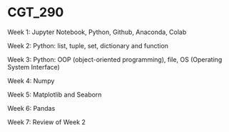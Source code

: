 # CGT_290

Week 1: Jupyter Notebook, Python, Github, Anaconda, Colab

Week 2: Python: list, tuple, set, dictionary and function

Week 3: Python: OOP (object-oriented programming), file, OS (Operating System Interface)

Week 4: Numpy

Week 5: Matplotlib and Seaborn

Week 6: Pandas

Week 7: Review of Week 2
